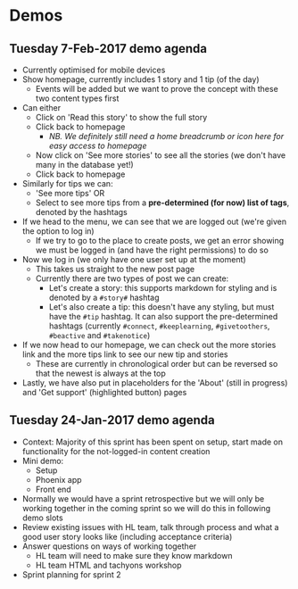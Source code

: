 # Demos

## Tuesday 7-Feb-2017 demo agenda
+ Currently optimised for mobile devices
+ Show homepage, currently includes 1 story and 1 tip (of the day)
  + Events will be added but we want to prove the concept with these two content types first
+ Can either
  + Click on 'Read this story' to show the full story
  + Click back to homepage
    + _NB. We definitely still need a home breadcrumb or icon here for easy access to homepage_
  + Now click on 'See more stories' to see all the stories (we don't have many in the database yet!)
  + Click back to homepage
+ Similarly for tips we can:
  + 'See more tips' OR
  + Select to see more tips from a **pre-determined (for now) list of tags**, denoted by the hashtags
+ If we head to the menu, we can see that we are logged out (we're given the option to log in)
  + If we try to go to the place to create posts, we get an error showing we must be logged in (and have the right permissions) to do so
+ Now we log in (we only have one user set up at the moment)
  + This takes us straight to the new post page
  + Currently there are two types of post we can create:
    + Let's create a story: this supports markdown for styling and is denoted by a `#story#` hashtag
    + Let's also create a tip: this doesn't have any styling, but must have the `#tip` hashtag. It can also support the pre-determined hashtags (currently `#connect`, `#keeplearning`, `#givetoothers`, `#beactive` and `#takenotice`)
+ If we now head to our homepage, we can check out the more stories link and the more tips link to see our new tip and stories
  + These are currently in chronological order but can be reversed so that the newest is always at the top
+ Lastly, we have also put in placeholders for the 'About' (still in progress) and 'Get support' (highlighted button) pages


## Tuesday 24-Jan-2017 demo agenda
+ Context: Majority of this sprint has been spent on setup, start made on
functionality for the not-logged-in content creation
+ Mini demo:
  + Setup
  + Phoenix app
  + Front end
+ Normally we would have a sprint retrospective but we will only be working together
in the coming sprint so we will do this in following demo slots
+ Review existing issues with HL team, talk through process and what a good user
 story looks like (including acceptance criteria)
+ Answer questions on ways of working together
  + HL team will need to make sure they know markdown
  + HL team HTML and tachyons workshop
+ Sprint planning for sprint 2
